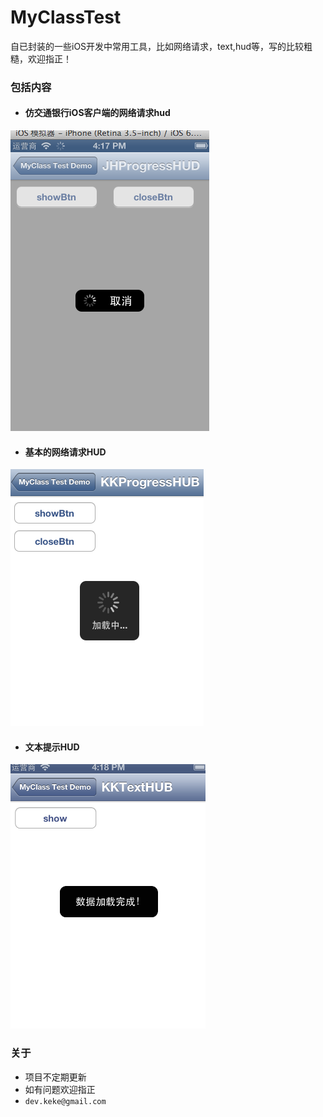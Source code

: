 MyClassTest
===========

自已封装的一些iOS开发中常用工具，比如网络请求，text,hud等，写的比较粗糙，欢迎指正！

### 包括内容

+ #### 仿交通银行iOS客户端的网络请求hud
![交行hud](screen/jh.png)

+ #### 基本的网络请求HUD
![网络](screen/hud.png)

+ #### 文本提示HUD
![文本](screen/text.png)

### 关于
- 项目不定期更新
- 如有问题欢迎指正
- `dev.keke@gmail.com`